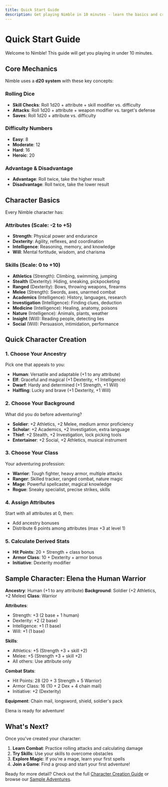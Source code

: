```yaml
---
title: Quick Start Guide
description: Get playing Nimble in 10 minutes - learn the basics and create your first character
---
```


# Quick Start Guide

Welcome to Nimble! This guide will get you playing in under 10 minutes.

## Core Mechanics

Nimble uses a **d20 system** with these key concepts:

### Rolling Dice
- **Skill Checks**: Roll 1d20 + attribute + skill modifier vs. difficulty
- **Attacks**: Roll 1d20 + attribute + weapon modifier vs. target's defense
- **Saves**: Roll 1d20 + attribute vs. difficulty

### Difficulty Numbers
- **Easy**: 8
- **Moderate**: 12
- **Hard**: 16
- **Heroic**: 20

### Advantage & Disadvantage
- **Advantage**: Roll twice, take the higher result
- **Disadvantage**: Roll twice, take the lower result

## Character Basics

Every Nimble character has:

### Attributes (Scale: -2 to +5)
- **Strength**: Physical power and endurance
- **Dexterity**: Agility, reflexes, and coordination  
- **Intelligence**: Reasoning, memory, and knowledge
- **Will**: Mental fortitude, wisdom, and charisma

### Skills (Scale: 0 to +10)
- **Athletics** (Strength): Climbing, swimming, jumping
- **Stealth** (Dexterity): Hiding, sneaking, pickpocketing
- **Ranged** (Dexterity): Bows, throwing weapons, firearms
- **Melee** (Strength): Swords, axes, unarmed combat
- **Academics** (Intelligence): History, languages, research
- **Investigation** (Intelligence): Finding clues, deduction
- **Medicine** (Intelligence): Healing, anatomy, poisons
- **Nature** (Intelligence): Animals, plants, weather
- **Insight** (Will): Reading people, detecting lies
- **Social** (Will): Persuasion, intimidation, performance

## Quick Character Creation

### 1. Choose Your Ancestry
Pick one that appeals to you:
- **Human**: Versatile and adaptable (+1 to any attribute)
- **Elf**: Graceful and magical (+1 Dexterity, +1 Intelligence)
- **Dwarf**: Hardy and determined (+1 Strength, +1 Will)
- **Halfling**: Lucky and brave (+1 Dexterity, +1 Will)

### 2. Choose Your Background
What did you do before adventuring?
- **Soldier**: +2 Athletics, +2 Melee, medium armor proficiency
- **Scholar**: +2 Academics, +2 Investigation, extra language
- **Thief**: +2 Stealth, +2 Investigation, lock picking tools
- **Entertainer**: +2 Social, +2 Athletics, musical instrument

### 3. Choose Your Class
Your adventuring profession:
- **Warrior**: Tough fighter, heavy armor, multiple attacks
- **Ranger**: Skilled tracker, ranged combat, nature magic
- **Mage**: Powerful spellcaster, magical knowledge
- **Rogue**: Sneaky specialist, precise strikes, skills

### 4. Assign Attributes
Start with all attributes at 0, then:
- Add ancestry bonuses
- Distribute 6 points among attributes (max +3 at level 1)

### 5. Calculate Derived Stats
- **Hit Points**: 20 + Strength + class bonus
- **Armor Class**: 10 + Dexterity + armor bonus
- **Initiative**: Dexterity modifier

## Sample Character: Elena the Human Warrior

**Ancestry**: Human (+1 to any attribute)
**Background**: Soldier (+2 Athletics, +2 Melee)
**Class**: Warrior

**Attributes**:
- Strength: +3 (2 base + 1 human)
- Dexterity: +2 (2 base)
- Intelligence: +1 (1 base)
- Will: +1 (1 base)

**Skills**:
- Athletics: +5 (Strength +3 + skill +2)
- Melee: +5 (Strength +3 + skill +2)
- All others: Use attribute only

**Combat Stats**:
- Hit Points: 28 (20 + 3 Strength + 5 Warrior)
- Armor Class: 16 (10 + 2 Dex + 4 chain mail)
- Initiative: +2 (Dexterity)

**Equipment**: Chain mail, longsword, shield, soldier's pack

Elena is ready for adventure!

## What's Next?

Once you've created your character:

1. **Learn Combat**: Practice rolling attacks and calculating damage
2. **Try Skills**: Use your skills to overcome obstacles
3. **Explore Magic**: If you're a mage, learn your first spells
4. **Join a Game**: Find a group and start your first adventure!

Ready for more detail? Check out the full [Character Creation Guide](/public/character-creation) or browse our [Sample Adventures](/public/adventures).
